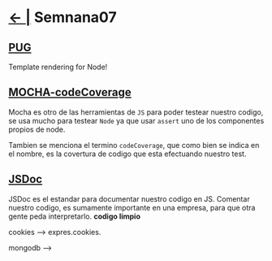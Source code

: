 # [← |](https://github.com/VGamezz19/skylab-boot-notes) Semnana07

## [PUG](https://github.com/VGamezz19/skylab-curso/tree/master/semana07/readme/PUG.MD)

Template rendering for Node!

## [MOCHA-codeCoverage](https://github.com/VGamezz19/skylab-curso/tree/master/semana07/readme/MOCHA.MD)

Mocha es otro de las herramientas de `JS` para poder testear nuestro codigo, se usa mucho para testear `Node` ya que usar `assert` uno de los componentes propios de node.

Tambien se menciona el termino `codeCoverage`, que como bien se indica en el nombre, es la covertura de codigo que esta efectuando nuestro test.

## [JSDoc](https://github.com/VGamezz19/skylab-curso/tree/master/semana07/readme/JSDOC.MD)

JSDoc es el estandar para documentar nuestro codigo en JS. Comentar nuestro codigo, es sumamente importante en una empresa, para que otra gente peda interpretarlo. **codigo limpio**

cookies --> expres.cookies.

mongodb -->